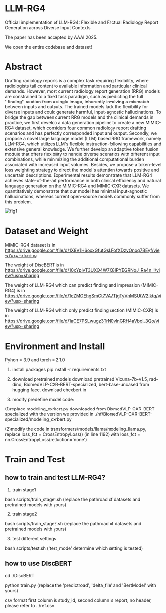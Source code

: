 # LLM-RG4
Official implementation of LLM-RG4: Flexible and Factual Radiology Report Generation across Diverse Input Contexts

The paper has been accepted by AAAI 2025.

We open the entire codebase and dataset! 
# Abstract
Drafting radiology reports is a complex task requiring flexibility, where radiologists tail content to available information and particular clinical demands. However, most current radiology report generation (RRG) models are constrained to a fixed task paradigm, such as predicting the full ''finding'' section from a single image, inherently involving a mismatch between inputs and outputs. The trained models lack the flexibility for diverse inputs and could generate harmful, input-agnostic hallucinations. To bridge the gap between current RRG models and the clinical demands in practice, we first develop a data generation pipeline to create a new MIMIC-RG4 dataset, which considers four common radiology report drafting scenarios and has perfectly corresponded input and output. Secondly, we propose a novel large language model (LLM) based RRG framework, namely LLM-RG4, which utilizes LLM's flexible instruction-following capabilities and extensive general knowledge. We further develop an adaptive token fusion module that offers flexibility to handle diverse scenarios with different input combinations, while minimizing the additional computational burden associated with increased input volumes. Besides, we propose a token-level loss weighting strategy to direct the model's attention towards positive and uncertain descriptions. Experimental results demonstrate that LLM-RG4 achieves state-of-the-art performance in both clinical efficiency and natural language generation on the MIMIC-RG4 and MIMIC-CXR datasets. We quantitatively demonstrate that our model has minimal input-agnostic hallucinations, whereas current open-source models commonly suffer from this problem.

![fig1](https://github.com/user-attachments/assets/0baa2c4d-2551-4e4b-8912-5a89dd9cd2ee)

# Dataset and Weight
MIMIC-RG4 dataset is in https://drive.google.com/file/d/1X8V1H6oxxGfutGsLFofXDzvOnoq7BEyf/view?usp=sharing

The weight of DiscBERT is in https://drive.google.com/file/d/10xYpIvT3UXQ4W7X8IPYEGRNoJ_Ra4n_I/view?usp=sharing

The weight of LLM-RG4 which can predict finding and impression (MIMIC-RG4) is in https://drive.google.com/file/d/1eZMOEhgSmCt7VAVTjgTyVnMSUtW2Iktq/view?usp=sharing

The weight of LLM-RG4 which only predict finding section (MIMIC-CXR) is in https://drive.google.com/file/d/1aCE7PSLwugz3TrN0vlnGRH4aVboI_3Qo/view?usp=sharing

# Environment and Install
Pyhon = 3.9 and torch = 2.1.0

1. install packages
pip install -r requirements.txt

2. download pretrained models
download pretrained Vicuna-7b-v1.5, rad-dino, BiomedVLP-CXR-BERT-specialized, bert-base-uncased from hugging face.
download chexbert in

3. modify predefine model code:
   
(1)replace modeling_cxrbert.py downloaded from BiomedVLP-CXR-BERT-specialized with the version we provided in ./hf/BiomedVLP-CXR-BERT-specialized/modeling_cxrbert.py

(2)modify the code in transformers/models/llama/modeling_llama.py, replace loss_fct = CrossEntropyLoss() (in line 1192) with loss_fct = nn.CrossEntropyLoss(reduction='none')

# Train and Test
## how to train and test LLM-RG4?
1. train stage1

bash scripts/train_stage1.sh (replace the pathroad of datasets and pretrained models with yours)

2. train stage2

bash scripts/train_stage2.sh (replace the pathroad of datasets and pretrained models with yours)

3. test different settings

bash scripts/test.sh ('test_mode' determine which setting is tested)

## how to use DiscBERT
cd ./DiscBERT

python train.py (replace the 'predictroad', 'delta_file' and 'BertModel' with yours)

csv format first column is study_id, second column is report, no header, please refer to . /ref.csv



